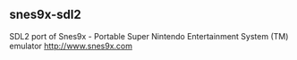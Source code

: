 snes9x-sdl2
----------
SDL2 port of Snes9x - Portable Super Nintendo
Entertainment System (TM) emulator http://www.snes9x.com
